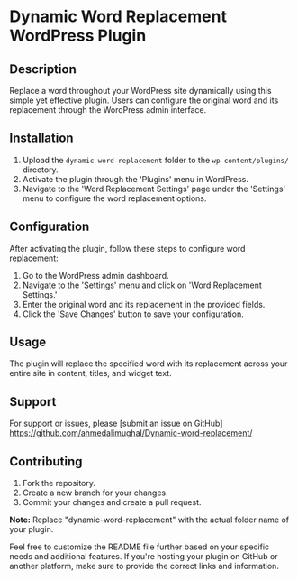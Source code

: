 # Dynamic Word Replacement WordPress Plugin

## Description

Replace a word throughout your WordPress site dynamically using this simple yet effective plugin. Users can configure the original word and its replacement through the WordPress admin interface.

## Installation

1. Upload the `dynamic-word-replacement` folder to the `wp-content/plugins/` directory.
2. Activate the plugin through the 'Plugins' menu in WordPress.
3. Navigate to the 'Word Replacement Settings' page under the 'Settings' menu to configure the word replacement options.

## Configuration

After activating the plugin, follow these steps to configure word replacement:

1. Go to the WordPress admin dashboard.
2. Navigate to the 'Settings' menu and click on 'Word Replacement Settings.'
3. Enter the original word and its replacement in the provided fields.
4. Click the 'Save Changes' button to save your configuration.

## Usage

The plugin will replace the specified word with its replacement across your entire site in content, titles, and widget text.

## Support

For support or issues, please [submit an issue on GitHub] https://github.com/ahmedalimughal/Dynamic-word-replacement/

## Contributing

1. Fork the repository.
2. Create a new branch for your changes.
3. Commit your changes and create a pull request.


**Note:** Replace "dynamic-word-replacement" with the actual folder name of your plugin.

Feel free to customize the README file further based on your specific needs and additional features. If you're hosting your plugin on GitHub or another platform, make sure to provide the correct links and information.
